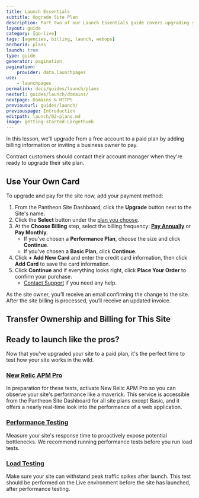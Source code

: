 ```yaml
---
title: Launch Essentials
subtitle: Upgrade Site Plan
description: Part two of our Launch Essentials guide covers upgrading your site to the proper plan to cover your needs.
layout: guide
category: [go-live]
tags: [agencies, billing, launch, webops]
anchorid: plans
launch: true
type: guide
generator: pagination
pagination:
    provider: data.launchpages
use:
    - launchpages
permalink: docs/guides/launch/plans
nexturl: guides/launch/domains/
nextpage: Domains & HTTPS
previousurl: guides/launch/
previouspage: Introduction
editpath: launch/02-plans.md
image: getting-started-Largethumb
---
```

In this lesson, we'll upgrade from a free account to a paid plan by adding billing information or inviting a business owner to pay.

Contract customers should contact their account manager when they're ready to upgrade their site plan.

## Use Your Own Card
To upgrade and pay for the site now, add your payment method:

1. From the Pantheon Site Dashboard, click the **Upgrade** button next to the Site's name.
1. Click the **Select** button under the [plan you choose](https://pantheon.io/pricing/).
1. At the **Choose Billing** step, select the billing frequency: [**Pay Annually**](/annual-billing) or **Pay Monthly**.
   - If you've chosen a **Performance Plan**, choose the size and click **Continue**.
   - If you've chosen a **Basic Plan**, click **Continue**.
1. Click **+ Add New Card** and enter the credit card information, then click **Add Card** to save the card information.
1. Click **Continue** and if everything looks right, click **Place Your Order** to confirm your purchase.
   - [Contact Support](/support) if you need any help.

As the site owner, you’ll receive an email confirming the change to the site. After the site billing is processed, you’ll receive an updated invoice.

## Transfer Ownership and Billing for This Site

<Partial file="transfer-ownership-billing-intro.md" />

<Partial file="transfer-ownership-billing-steps.md" />

<Accordion title="Level Up: Load and Performance Tests (Optional)" id="host-specific1" icon="graduation-cap">

## Ready to launch like the pros?
Now that you've upgraded your site to a paid plan, it's the perfect time to test how your site works in the wild.

### [New Relic APM Pro](/new-relic/#activate-new-relic-apm-pro)
In preparation for these tests, activate New Relic APM Pro so you can observe your site's performance like a maverick. This service is accessible from the Pantheon Site Dashboard for all site plans except Basic, and it offers a nearly real-time look into the performance of a web application.

### [Performance Testing](/load-and-performance-testing/#performance-testing)
Measure your site's response time to proactively expose potential bottlenecks. We recommend running performance tests before you run load tests.

### [Load Testing](/load-and-performance-testing/#load-testing)
Make sure your site can withstand peak traffic spikes after launch. This test should be performed on the Live environment before the site has launched, after performance testing.

</Accordion>
